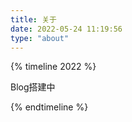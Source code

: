 ```yaml
---
title: 关于
date: 2022-05-24 11:19:56
type: "about"
---
```


{% timeline 2022 %}
<!-- timeline 05-24 -->
Blog搭建中
<!-- endtimeline -->
{% endtimeline %}
